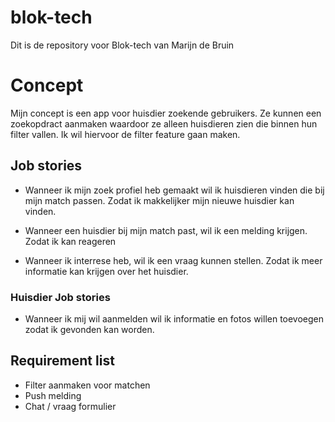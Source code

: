 # blok-tech
Dit is de repository voor Blok-tech van Marijn de Bruin

# Concept
Mijn concept is een app voor huisdier zoekende gebruikers. Ze kunnen een zoekopdract aanmaken waardoor ze alleen huisdieren zien die binnen hun filter vallen. Ik wil hiervoor de filter feature gaan maken.

## Job stories

* Wanneer ik mijn zoek profiel heb gemaakt wil ik huisdieren vinden die bij mijn match passen. Zodat ik makkelijker mijn nieuwe huisdier kan vinden.

* Wanneer een huisdier bij mijn match past, wil ik een melding krijgen. Zodat ik kan reageren

* Wanneer ik interrese heb, wil ik een vraag kunnen stellen. Zodat ik meer informatie kan krijgen over het huisdier.


### Huisdier Job stories

* Wanneer ik mij wil aanmelden wil ik informatie en fotos willen toevoegen zodat ik gevonden kan worden.

## Requirement list

*	Filter aanmaken voor matchen
*	Push melding
*	Chat / vraag formulier
